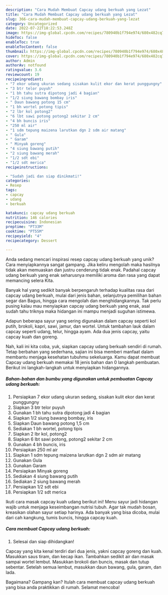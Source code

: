```yaml
---
description: "Cara Mudah Membuat Capcay udang berkuah yang Lezat"
title: "Cara Mudah Membuat Capcay udang berkuah yang Lezat"
slug: 366-cara-mudah-membuat-capcay-udang-berkuah-yang-lezat
category: Uncategorized
date: 2022-07-22T18:22:53.248Z
image: https://img-global.cpcdn.com/recipes/780940b1f794e974/680x482cq70/capcay-udang-berkuah-foto-resep-utama.jpg
hideToc: false
enableToc: true
enableTocContent: false
thumbnail: https://img-global.cpcdn.com/recipes/780940b1f794e974/680x482cq70/capcay-udang-berkuah-foto-resep-utama.jpg
cover: https://img-global.cpcdn.com/recipes/780940b1f794e974/680x482cq70/capcay-udang-berkuah-foto-resep-utama.jpg
author: Admin
authorAv: notfound
ratingvalue: 3.6
reviewcount: 19
recipeingredient:
- "7 ekor udang ukuran sedang sisakan kulit ekor dan kerat punggungny"
- "3 btr telor puyuh"
- "1 bh tahu sutra dipotong jadi 4 bagian"
- "1/2 siung bawang bombay iris"
- " Daun bawang potong 15 cm"
- "1 bh wortel potong tipis"
- "2 lbr kol potong2"
- "6 lbt sawi potong potong2 sekitar 2 cm"
- "4 bh buncis iris"
- "250 ml air"
- "1 sdm tepung maizena larutkan dgn 2 sdm air matang"
- " Gula"
- " Garam"
- " Minyak goreng"
- "4 siung bawang putih"
- "2 siung bawang merah"
- "1/2 sdt ebi"
- "1/2 sdt merica"
recipeinstructions:

- "Sudah jadi dan siap dinikmati!"
categories:
- Resep
tags:
- capcay
- udang
- berkuah

katakunci: capcay udang berkuah 
nutrition: 146 calories
recipecuisine: Indonesian
preptime: "PT33M"
cooktime: "PT55M"
recipeyield: "4"
recipecategory: Dessert

---
```





Anda sedang mencari inspirasi resep capcay udang berkuah yang unik? Cara menyiapkannya sangat gampang. Jika keliru mengolah maka hasilnya tidak akan memuaskan dan justru cenderung tidak enak. Padahal capcay udang berkuah yang enak seharusnya memiliki aroma dan rasa yang dapat memancing selera Kita.





Banyak hal yang sedikit banyak berpengaruh terhadap kualitas rasa dari capcay udang berkuah, mulai dari jenis bahan, selanjutnya pemilihan bahan segar dan Bagus, hingga cara mengolah dan menghidangkannya. Tak perlu pusing kalau mau menyiapkan capcay udang berkuah yang enak,      asal sudah tahu triknya maka hidangan ini mampu menjadi suguhan istimewa.














Adapun beberapa sayur yang sering digunakan dalam capcay seperti kol putih, brokoli, kapri, sawi, jamur, dan wortel. Untuk tambahan lauk dalam capcay seperti udang, telur, hingga ayam. Ada dua jenis capcay, yaitu capcay kuah dan goreng.






Nah, kali ini kita coba, yuk, siapkan capcay udang berkuah sendiri di rumah. Tetap berbahan yang sederhana, sajian ini bisa memberi manfaat dalam membantu menjaga kesehatan tubuhmu sekeluarga. Kamu dapat membuat Capcay udang berkuah memakai 18 jenis bahan dan 0 langkah pembuatan. Berikut ini langkah-langkah untuk menyiapkan hidangannya.

<!--inarticleads1-->

##### Bahan-bahan dan bumbu yang digunakan untuk pembuatan Capcay udang berkuah:

1. Persiapkan 7 ekor udang ukuran sedang, sisakan kulit ekor dan kerat punggungny
1. Siapkan 3 btr telor puyuh
1. Gunakan 1 bh tahu sutra dipotong jadi 4 bagian
1. Siapkan 1/2 siung bawang bombay, iris
1. Siapkan  Daun bawang potong 1,5 cm
1. Sediakan 1 bh wortel, potong tipis
1. Siapkan 2 lbr kol, potong2
1. Siapkan 6 lbt sawi potong, potong2 sekitar 2 cm
1. Gunakan 4 bh buncis, iris
1. Persiapkan 250 ml air
1. Siapkan 1 sdm tepung maizena larutkan dgn 2 sdm air matang
1. Gunakan  Gula
1. Gunakan  Garam
1. Persiapkan  Minyak goreng
1. Sediakan 4 siung bawang putih
1. Sediakan 2 siung bawang merah
1. Persiapkan 1/2 sdt ebi
1. Persiapkan 1/2 sdt merica


Ikuti cara masak capcay kuah udang berikut ini! Menu sayur jadi hidangan wajib untuk menjaga keseimbangan nutrisi tubuh. Agar tak mudah bosan, kreasikan olahan sayur setiap harinya. Ada banyak yang bisa dicoba, mulai dari cah kangkung, tumis buncis, hingga capcay kuah. 

<!--inarticleads2-->

##### Cara membuat Capcay udang berkuah:


1. Selesai dan siap dihidangkan!

Capcay yang kita kenal terdiri dari dua jenis, yakni capcay goreng dan kuah. Masukkan saus tiram, dan kecap ikan. Tambahkan sedikit air dan masak sampai wortel lembut. Masukkan brokoli dan buncis, masak dan tutup sebentar. Setelah semua lembut, masukkan daun bawang, gula, garam, dan lada. 

Bagaimana? Gampang kan? Itulah cara membuat capcay udang berkuah yang bisa anda praktikkan di rumah. Selamat mencoba!
